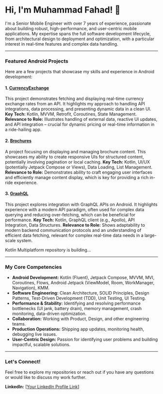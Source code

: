 # Hi, I'm Muhammad Fahad! 👋

I'm a Senior Mobile Engineer with over 7 years of experience, passionate about building robust, high-performance, and user-centric mobile applications. My expertise spans the full software development lifecycle, from architectural design to deployment and optimization, with a particular interest in real-time features and complex data handling.

---

### Featured Android Projects

Here are a few projects that showcase my skills and experience in Android development:

#### 1. **[CurrencyExchange](https://github.com/FahadKhalid/CurrencyExchange)**
This project demonstrates fetching and displaying real-time currency exchange rates from an API. It highlights my approach to handling API integrations, data processing, and presenting dynamic data in a clean UI.
**Key Tech:** Kotlin, MVVM, Retrofit, Coroutines, State Management.
**Relevance to Role:** Illustrates handling of external data, reactive UI updates, and API integration – crucial for dynamic pricing or real-time information in a ride-hailing app.

#### 2. **[Brochures](https://github.com/FahadKhalid/Brochures)**
A project focusing on displaying and managing brochure content. This showcases my ability to create responsive UIs for structured content, potentially involving pagination or local caching.
**Key Tech:** Kotlin, UI/UX (potentially Jetpack Compose or Views), Data Loading, List Management.
**Relevance to Role:** Demonstrates ability to craft engaging user interfaces and efficiently manage content display, which is key for providing a rich in-ride experience.

#### 3. **[GraphQL](https://github.com/FahadKhalid/GraphQL)**
This project explores integration with GraphQL APIs on Android. It highlights experience with a modern API paradigm, often used for complex data querying and reducing over-fetching, which can be beneficial for performance.
**Key Tech:** Kotlin, GraphQL client (e.g., Apollo), API Integration, Data Structures.
**Relevance to Role:** Shows adaptability to modern backend communication protocols and an understanding of efficient data fetching, relevant for complex real-time data needs in a large-scale system.

Kotlin Multiplatform repository is building...

---

### My Core Competencies

* **Android Development:** Kotlin (Fluent), Jetpack Compose, MVVM, MVI, Coroutines, Flows, Android Jetpack (ViewModel, Room, WorkManager, Navigation), KMM.
* **Software Engineering:** Clean Architecture, SOLID Principles, Design Patterns, Test-Driven Development (TDD), Unit Testing, UI Testing.
* **Performance & Stability:** Identifying and resolving performance bottlenecks (UI jank, battery drain), memory management, crash monitoring, data-driven optimization.
* **Collaboration:** Working with Product, Design, and other engineering teams.
* **Production Operations:** Shipping app updates, monitoring health, debugging live issues.
* **User-Centric Design:** Passion for identifying user problems and building impactful, scalable solutions.

---


### Let's Connect!

Feel free to explore my repositories or reach out if you have any questions or would like to discuss my work further.

**LinkedIn:** [[Your LinkedIn Profile Link](https://www.linkedin.com/in/iammfahad/)]
